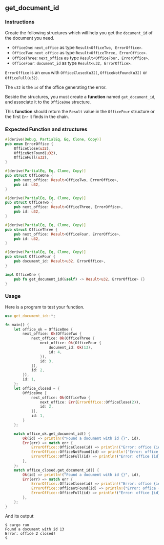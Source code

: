 ## get_document_id

### Instructions

Create the following structures which will help you get the `document_id` of the document you need.

- `OfficeOne`: `next_office` as type `Result<OfficeTwo, ErrorOffice>`.
- `OfficeTwo`: `next_office` as type `Result<OfficeThree, ErrorOffice>`.
- `OfficeThree`: `next_office` as type `Result<OfficeFour, ErrorOffice>`.
- `OfficeFour`: `document_id` as type `Result<u32, ErrorOffice>`.

`ErrorOffice` is an `enum` with `OfficeClosed(u32)`, `OfficeNotFound(u32)` or `OfficeFull(u32)`.

The `u32` is the `id` of the office generating the error.

Beside the structures, you must create a **function** named `get_document_id`, and associate it to the `OfficeOne` structure.

This **function** should return the `Result` value in the `OfficeFour` structure or the first `Err` it finds in the chain.

### Expected Function and structures

```rust
#[derive(Debug, PartialEq, Eq, Clone, Copy)]
pub enum ErrorOffice {
    OfficeClose(u32),
    OfficeNotFound(u32),
    OfficeFull(u32),
}

#[derive(PartialEq, Eq, Clone, Copy)]
pub struct OfficeOne {
    pub next_office: Result<OfficeTwo, ErrorOffice>,
    pub id: u32,
}

#[derive(PartialEq, Eq, Clone, Copy)]
pub struct OfficeTwo {
    pub next_office: Result<OfficeThree, ErrorOffice>,
    pub id: u32,
}

#[derive(PartialEq, Eq, Clone, Copy)]
pub struct OfficeThree {
    pub next_office: Result<OfficeFour, ErrorOffice>,
    pub id: u32,
}

#[derive(PartialEq, Eq, Clone, Copy)]
pub struct OfficeFour {
    pub document_id: Result<u32, ErrorOffice>,
}

impl OfficeOne {
    pub fn get_document_id(&self) -> Result<u32, ErrorOffice> {}
}
```

### Usage

Here is a program to test your function.

```rust
use get_document_id::*;

fn main() {
    let office_ok = OfficeOne {
        next_office: Ok(OfficeTwo {
            next_office: Ok(OfficeThree {
                next_office: Ok(OfficeFour {
                    document_id: Ok(13),
                    id: 4,
                }),
                id: 3,
            }),
            id: 2,
        }),
        id: 1,
    };
    let office_closed = {
        OfficeOne {
            next_office: Ok(OfficeTwo {
                next_office: Err(ErrorOffice::OfficeClose(2)),
                id: 2,
            }),
            id: 1,
        }
    };

    match office_ok.get_document_id() {
        Ok(id) => println!("Found a document with id {}", id),
        Err(err) => match err {
            ErrorOffice::OfficeClose(id) => println!("Error: office {id} closed!"),
            ErrorOffice::OfficeNotFound(id) => println!("Error: office {id} not found!"),
            ErrorOffice::OfficeFull(id) => println!("Error: office {id} full!"),
        },
    };
    match office_closed.get_document_id() {
        Ok(id) => println!("Found a document with id {}", id),
        Err(err) => match err {
            ErrorOffice::OfficeClose(id) => println!("Error: office {id} closed!"),
            ErrorOffice::OfficeotFound(id) => println!("Error: office {id} not found!"),
            ErrorOffice::OfficeFull(id) => println!("Error: office {id} full!"),
        },
    };
}
```

And its output:

```console
$ cargo run
Found a document with id 13
Error: office 2 closed!
$
```
